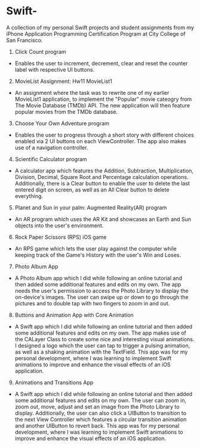 # Swift-
A collection of my personal Swift projects and student assignments from my iPhone Application Programming Certification Program at City College of San Francisco.

1) Click Count program 
- Enables the user to increment, decrement, clear and reset the counter label with respective UI buttons.

2) MovieList Assignment: Hw11 MovieList1
- An assignment where the task was to rewrite one of my earlier MovieList1 application, to implement the "Popular" movie cateogry from The Movie Database (TMDb) API. The new application will then feature popular movies from the TMDb database.

3) Choose Your Own Adventure program 
- Enables the user to progress through a short story with different choices enabled via 2 UI buttons on each ViewController. The app also makes use of a navigation controller. 

4) Scientific Calculator program 
- A calculator app which features the Addition, Subtraction, Multiplication, Division, Decimal, Square Root and Percentage calculation operations. Additionally, there is a Clear button to enable the user to delete the last entered digit on screen, as well as an All Clear button to delete everything.  

5) Planet and Sun in your palm: Augmented Reality(AR) program
- An AR program which uses the AR Kit and showcases an Earth and Sun objects into the user's environment. 

6) Rock Paper Scissors (RPS) iOS game 

- An RPS game which lets the user play against the computer while keeping track of the Game's History with the user's Win and Loses. 

7) Photo Album App

- A Photo Album app which I did while following an online tutorial and then added some additional features and edits on my own. The app needs the user's permission to access the Photo Library to display the on-device's images. The user can swipe up or down to go through the pictures and to double tap with two fingers to zoom in and out.

8) Buttons and Animation App with Core Animation 

- A Swift app which I did while following an online tutorial and then added some additional features and edits on my own. The app makes use of the CALayer Class to create some nice and interesting visual animations. I designed a logo which the user can tap to trigger a pulsing animation, as well as a shaking animation with the TextField. This app was for my personal development, where I was learning to implement Swift animations to improve and enhance the visual effects of an iOS application. 

9) Animations and Transitions App

- A Swift app which I did while following an online tutorial and then added some additional features and edits on my own. The user can zoom in, zoom out, move, adjust and set an image from the Photo Library to display. Additionally, the user can also click a UIButton to transition to the next View Controller which features a circular transition animation and another UIButton to revert back. This app was for my personal development, where I was learning to implement Swift animations to improve and enhance the visual effects of an iOS application. 
